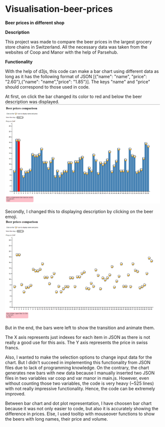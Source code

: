# Visualisation-beer-prices

**Beer prices in different shop** 

**Description**

This project was made to compare the beer prices in the largest grocery store chains in Switzerland. All the necessary data was taken from the websites of Coop and Manor with the help of Parsehub. 

**Functionality**

With the help of d3js, this code can make a bar chart using different data as long as it has the following format of JSON [{"name": "name", "price": "2.60"},{"name": "name","price": "1.85"}]. The keys "name" and "price" should correspond to those used in code.

At first, on click the bar changed its color to red and below the beer description was displayed.
![Bars_version.PNG](Bars_version.PNG)

Secondly, I changed this to displaying description by clicking on the beer emoji.
![Beers_version.PNG](Beers_version.PNG)

But in the end, the bars were left to show the transition and animate them.

The X axis represents just indexes for each item in JSON as there is not really a good use for this axis. The Y axis represents the price in swiss francs. 

Also, I wanted to make the selection options to change input data for the chart. But I didn't succeed in implementing this functionality from JSON files due to lack of programming knowledge. On the contrary, the chart generates new bars with new data because I manually inserted two JSON files in two variables var coop and var manor in main.js. However, even without counting those two variables, the code is very heavy (~525 lines) with not really impressive functionality. Hence, the code can be extremely improved.

Between bar chart and dot plot representation, I have choosen bar chart because it was not only easier to code, but also it is accurately showing the difference in prices. Else, I used tooltip with mouseover functions to show the beers with long names, their price and volume. 






